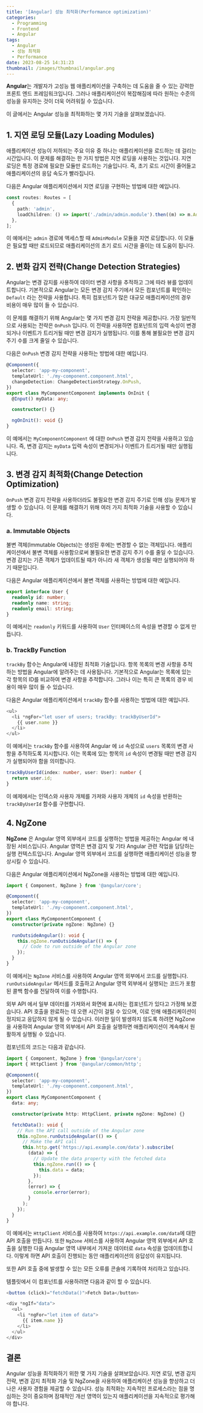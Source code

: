 ```yaml
---
title: '[Angular] 성능 최적화(Performance optimization)'
categories:
  - Programming
  - Frontend
  - Angular
tags:
  - Angular
  - 성능 최적화
  - Performance
date: 2023-08-25 14:31:23
thumbnail: /images/thumbnail/angular.png
---
```


**Angular**는 개발자가 고성능 웹 애플리케이션을 구축하는 데 도움을 줄 수 있는 강력한 프론트 엔드 프레임워크입니다. 그러나 애플리케이션이 복잡해짐에 따라 원하는 수준의 성능을 유지하는 것이 더욱 어려워질 수 있습니다.

이 글에서는 Angular 성능을 최적화하는 몇 가지 기술을 살펴보겠습니다.

## 1. 지연 로딩 모듈(Lazy Loading Modules)

애플리케이션 성능이 저하되는 주요 이유 중 하나는 애플리케이션을 로드하는 데 걸리는 시간입니다. 이 문제를 해결하는 한 가지 방법은 지연 로딩을 사용하는 것입니다. 지연 로딩은 특정 경로에 필요한 모듈만 로드하는 기술입니다. 즉, 초기 로드 시간이 줄어들고 애플리케이션의 응답 속도가 빨라집니다.

다음은 Angular 애플리케이션에서 지연 로딩을 구현하는 방법에 대한 예입니다.

```ts
const routes: Routes = [
  {
    path: 'admin',
    loadChildren: () => import('./admin/admin.module').then((m) => m.AdminModule),
  },
];
```

이 예에서는 `admin` 경로에 액세스할 때 `AdminModule` 모듈을 지연 로딩합니다. 이 모듈은 필요할 때만 로드되므로 애플리케이션의 초기 로드 시간을 줄이는 데 도움이 됩니다.

## 2. 변화 감지 전략(Change Detection Strategies)

Angular는 변경 감지를 사용하여 데이터 변경 사항을 추적하고 그에 따라 뷰를 업데이트합니다. 기본적으로 Angular는 모든 변경 감지 주기에서 모든 컴포넌트를 확인하는 `Default` 라는 전략을 사용합니다. 특히 컴포넌트가 많은 대규모 애플리케이션의 경우 비용이 매우 많이 들 수 있습니다.

이 문제를 해결하기 위해 Angular는 몇 가지 변경 감지 전략을 제공합니다. 가장 일반적으로 사용되는 전략은 `OnPush` 입니다. 이 전략을 사용하면 컴포넌트의 입력 속성이 변경되거나 이벤트가 트리거될 때만 변경 감지가 실행됩니다. 이를 통해 불필요한 변경 감지 주기 수를 크게 줄일 수 있습니다.

다음은 `OnPush` 변경 감지 전략을 사용하는 방법에 대한 예입니다.

```ts
@Component({
  selector: 'app-my-component',
  templateUrl: './my-component.component.html',
  changeDetection: ChangeDetectionStrategy.OnPush,
})
export class MyComponentComponent implements OnInit {
  @Input() myData: any;

  constructor() {}

  ngOnInit(): void {}
}
```

이 예에서는 `MyComponentComponent` 에 대한 `OnPush` 변경 감지 전략을 사용하고 있습니다. 즉, 변경 감지는 `myData` 입력 속성이 변경되거나 이벤트가 트리거될 때만 실행됩니다.

## 3. 변경 감지 최적화(Change Detection Optimization)

`OnPush` 변경 감지 전략을 사용하더라도 불필요한 변경 감지 주기로 인해 성능 문제가 발생할 수 있습니다. 이 문제를 해결하기 위해 여러 가지 최적화 기술을 사용할 수 있습니다.

### a. Immutable Objects

불변 객체(Immutable Objects)는 생성된 후에는 변경할 수 없는 객체입니다. 애플리케이션에서 불변 객체를 사용함으로써 불필요한 변경 감지 주기 수를 줄일 수 있습니다. 변경 감지는 기존 객체가 업데이트될 때가 아니라 새 객체가 생성될 때만 실행되어야 하기 때문입니다.

다음은 Angular 애플리케이션에서 불변 객체를 사용하는 방법에 대한 예입니다.

```ts
export interface User {
  readonly id: number;
  readonly name: string;
  readonly email: string;
}
```

이 예에서는 `readonly` 키워드를 사용하여 `User` 인터페이스의 속성을 변경할 수 없게 만듭니다.

### b. TrackBy Function

`trackBy` 함수는 Angular에 내장된 최적화 기술입니다. 항목 목록의 변경 사항을 추적하는 방법을 Angular에 알려주는 데 사용됩니다. 기본적으로 Angular는 목록에 있는 각 항목의 ID를 비교하여 변경 사항을 추적합니다. 그러나 이는 특히 큰 목록의 경우 비용이 매우 많이 들 수 있습니다.

다음은 Angular 애플리케이션에서 `trackBy` 함수를 사용하는 방법에 대한 예입니다.

```ts
<ul>
  <li *ngFor="let user of users; trackBy: trackByUserId">
    {{ user.name }}
  </li>
</ul>
```

이 예에서는 `trackBy` 함수를 사용하여 Angular 에 `id` 속성으로 `users` 목록의 변경 사항을 추적하도록 지시합니다. 이는 목록에 있는 항목의 `id` 속성이 변경될 때만 변경 감지가 실행되어야 함을 의미합니다.

```ts
trackByUserId(index: number, user: User): number {
  return user.id;
}
```

이 예제에서는 인덱스와 사용자 개체를 가져와 사용자 개체의 `id` 속성을 반환하는 `trackByUserId` 함수를 구현합니다.

## 4. NgZone

**NgZone** 은 Angular 영역 외부에서 코드를 실행하는 방법을 제공하는 Angular 에 내장된 서비스입니다. Angular 영역은 변경 감지 및 기타 Angular 관련 작업을 담당하는 실행 컨텍스트입니다. Angular 영역 외부에서 코드를 실행하면 애플리케이션 성능을 향상시킬 수 있습니다.

다음은 Angular 애플리케이션에서 NgZone을 사용하는 방법에 대한 예입니다.

```ts
import { Component, NgZone } from '@angular/core';

@Component({
  selector: 'app-my-component',
  templateUrl: './my-component.component.html',
})
export class MyComponentComponent {
  constructor(private ngZone: NgZone) {}

  runOutsideAngular(): void {
    this.ngZone.runOutsideAngular(() => {
      // Code to run outside of the Angular zone
    });
  }
}
```

이 예에서는 `NgZone` 서비스를 사용하여 Angular 영역 외부에서 코드를 실행합니다. `runOutsideAngular` 메서드를 호출하고 Angular 영역 외부에서 실행되는 코드가 포함된 콜백 함수를 전달하여 이를 수행합니다.

외부 API 에서 일부 데이터를 가져와서 화면에 표시하는 컴포넌트가 있다고 가정해 보겠습니다. API 호출을 완료하는 데 오랜 시간이 걸릴 수 있으며, 이로 인해 애플리케이션이 정지되고 응답하지 않게 될 수 있습니다. 이러한 일이 발생하지 않도록 하려면 NgZone을 사용하여 Angular 영역 외부에서 API 호출을 실행하면 애플리케이션이 계속해서 원활하게 실행될 수 있습니다.

컴포넌트의 코드는 다음과 같습니다.

```ts
import { Component, NgZone } from '@angular/core';
import { HttpClient } from '@angular/common/http';

@Component({
  selector: 'app-my-component',
  templateUrl: './my-component.component.html',
})
export class MyComponentComponent {
  data: any;

  constructor(private http: HttpClient, private ngZone: NgZone) {}

  fetchData(): void {
    // Run the API call outside of the Angular zone
    this.ngZone.runOutsideAngular(() => {
      // Make the API call
      this.http.get('https://api.example.com/data').subscribe(
        (data) => {
          // Update the data property with the fetched data
          this.ngZone.run(() => {
            this.data = data;
          });
        },
        (error) => {
          console.error(error);
        }
      );
    });
  }
}
```

이 예에서는 `HttpClient` 서비스를 사용하여 `https://api.example.com/data`에 대한 API 호출을 만듭니다. 또한 `NgZone` 서비스를 사용하여 Angular 영역 외부에서 API 호출을 실행한 다음 Angular 영역 내부에서 가져온 데이터로 `data` 속성을 업데이트합니다. 이렇게 하면 API 호출이 진행되는 동안 애플리케이션의 응답성이 유지됩니다.

또한 API 호출 중에 발생할 수 있는 모든 오류를 콘솔에 기록하여 처리하고 있습니다.

템플릿에서 이 컴포넌트를 사용하려면 다음과 같이 할 수 있습니다.

```ts
<button (click)="fetchData()">Fetch Data</button>

<div *ngIf="data">
  <ul>
    <li *ngFor="let item of data">
      {{ item.name }}
    </li>
  </ul>
</div>
```

## 결론

Angular 성능을 최적화하기 위한 몇 가지 기술을 살펴보았습니다. 지연 로딩, 변경 감지 전략, 변경 감지 최적화 기술 및 NgZone을 사용하여 애플리케이션 성능을 향상하고 더 나은 사용자 경험을 제공할 수 있습니다. 성능 최적화는 지속적인 프로세스라는 점을 명심하는 것이 중요하며 잠재적인 개선 영역이 있는지 애플리케이션을 지속적으로 평가해야 합니다.
